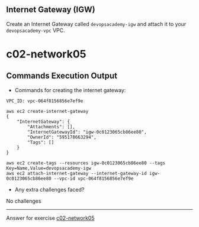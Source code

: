 ## Internet Gateway (IGW)

Create an Internet Gateway called `devopsacademy-igw` and attach it to your `devopsacademy-vpc` VPC.

# c02-network05

## Commands Execution Output

- Commands for creating the internet gateway:
```
VPC_ID: vpc-064f8156856e7ef9e

aws ec2 create-internet-gateway
{
    "InternetGateway": {
        "Attachments": [],
        "InternetGatewayId": "igw-0c0123065cb86ee80",
        "OwnerId": "595178663294",
        "Tags": []
    }
}

aws ec2 create-tags --resources igw-0c0123065cb86ee80 --tags Key=Name,Value=devopsacademy-igw
aws ec2 attach-internet-gateway --internet-gateway-id igw-0c0123065cb86ee80 --vpc-id vpc-064f8156856e7ef9e
```

- Any extra challenges faced?

No challenges


<!-- Don't change anything below this point-->
***
Answer for exercise [c02-network05](https://github.com/devopsacademyau/academy/blob/893381c6f0b69434d9e8597d3d4b1c17f9bc1371/classes/02class/exercises/c02-network05/README.md)